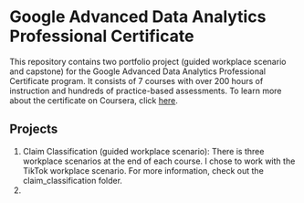 # Google Advanced Data Analytics Professional Certificate

This repository contains two portfolio project (guided workplace scenario and capstone) for the Google Advanced Data Analytics Professional Certificate program. It consists of 7 courses with over 200 hours of instruction and hundreds of practice-based assessments. To learn more about the certificate on Coursera, click [here](https://www.coursera.org/professional-certificates/google-advanced-data-analytics).

## Projects

1. Claim Classification (guided workplace scenario): There is three workplace scenarios at the end of each course. I chose to work with the TikTok workplace scenario. For more information, check out the claim_classification folder.
2.  